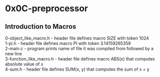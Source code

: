 # 0x0C-preprocessor

## Introduction to Macros

0-object_like_macro.h - header file defines macro SIZE with token 1024  
1-pi.h - header file defines macro PI with token 3.14159265359  
2-main.c - program prints name of file it was compiled from followed by a new line  
3-function_like_macro.h - header file defines macro ABS(x) that computes absolute value of x  
4-sum.h - header file defines SUM(x, y) that computes the sum of x + y  

